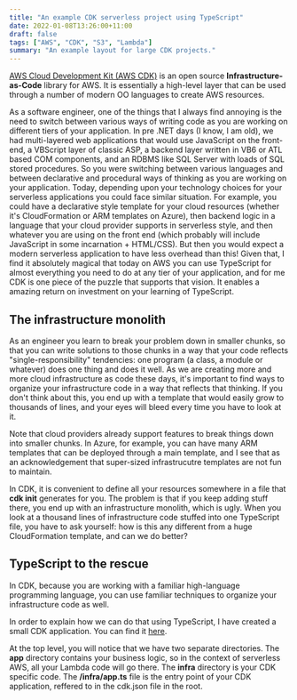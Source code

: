 ```yaml
---
title: "An example CDK serverless project using TypeScript"
date: 2022-01-08T13:26:00+11:00
draft: false
tags: ["AWS", "CDK", "S3", "Lambda"]
summary: "An example layout for large CDK projects."
---
```


<a href='https://github.com/aws/aws-cdk' target='_blank'>AWS Cloud Development Kit (AWS CDK)</a> is an open source **Infrastructure-as-Code** library for AWS.  It is essentially a high-level layer that can be used through a number of modern OO languages to create AWS resources.

As a software engineer, one of the things that I always find annoying is the need to switch between various ways of writing code as you are working on different tiers of your application.  In pre .NET days (I know, I am old), we had multi-layered web applications that would use JavaScript on the front-end, a VBScript layer of classic ASP, a backend layer written in VB6 or ATL based COM components, and an RDBMS like SQL Server with loads of SQL stored procedures.  So you were switching between various languages and between declarative and procedural ways of thinking as you are working on your application.  Today, depending upon your technology choices for your serverless applications you could face similar situation.  For example, you could have a declarative style template for your cloud resources (whether it's CloudFormation or ARM templates on Azure), then backend logic in a language that your cloud provider supports in serverless style, and then whatever you are using on the front end (which probably will include JavaScript in some incarnation + HTML/CSS).  But then you would expect a modern serverless application to have less overhead than this!  Given that, I find it absolutely magical that today on AWS you can use TypeScript for almost everything you need to do at any tier of your application, and for me CDK is one piece of the puzzle that supports that vision.  It enables a amazing return on investment on your learning of TypeScript.

## The infrastructure monolith

As an engineer you learn to break your problem down in smaller chunks, so that you can write solutions to those chunks in a way that your code reflects "single-responsibility" tendencies: one program (a class, a module or whatever) does one thing and does it well.  As we are creating more and more cloud infrastructure as code these days, it's important to find ways to organize your infrastructure code in a way that reflects that thinking.  If you don't think about this, you end up with a template that would easily grow to thousands of lines, and your eyes will bleed every time you have to look at it.  

Note that cloud providers already support features to break things down into smaller chunks.  In Azure, for example, you can have many ARM templates that can be deployed through a main template, and I see that as an acknowledgement that super-sized infrastrucutre templates are not fun to maintain.  

In CDK, it is convenient to define all your resources somewhere in a file that **cdk init** generates for you.  The problem is that if you keep adding stuff there, you end up with an infrastructure monolith, which is ugly.  When you look at a thousand lines of infrastructure code stuffed into one TypeScript file, you have to ask yourself: how is this any different from a huge CloudFormation template, and can we do better?  

## TypeScript to the rescue
In CDK, because you are working with a familiar high-language programming language, you can use familiar techniques to organize your infrastructure code as well.

In order to explain how we can do that using TypeScript, I have created a small CDK application.  You can find it <a href='https://github.com/salmanalibanani/cdk-lambda-s3-example' target='_blank'>here</a>.

At the top level, you will notice that we have two separate directories.  The **app** directory contains your business logic, so in the context of serverless AWS, all your Lambda code will go there.  The **infra** directory is your CDK specific code.  The **/infra/app.ts** file is the entry point of your CDK application, reffered to in the cdk.json file in the root.








